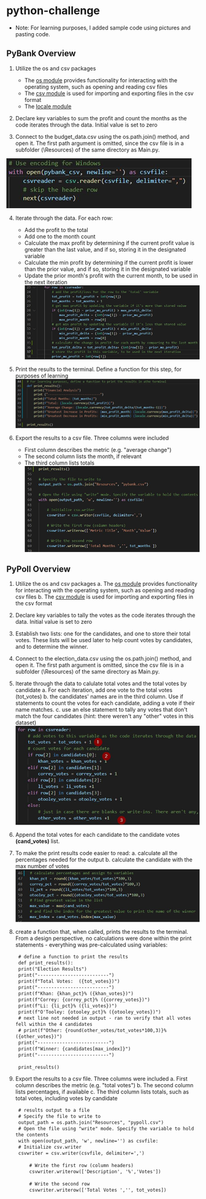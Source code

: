 # python-challenge

* Note: For learning purposes, I added sample code using pictures and pasting code.

## PyBank Overview

1. Utilize the os and csv packages
    * The [os module](https://docs.python.org/3/tutorial/stdlib.html) provides functionality for interacting with the operating system, such as opening and reading csv files
    * The [csv module](https://docs.python.org/3/library/csv.html) is used for importing and exporting files in the csv format
    * The [locale module](https://docs.python.org/3/library/locale.html)

2. Declare key variables to sum the profit and count the months as the code iterates through the data. Initial value is set to zero

3. Connect to the budget_data.csv using the os.path.join() method, and open it. The first path argument is omitted, since the csv file is in a subfolder (\Resources) of the same directory as Main.py.
 
![Image#2](https://github.com/navistar792/python-challenge/blob/main/PyBank/Resources/connection.jpg)

4. Iterate through the data. For each row:
    * Add the profit to the total
    * Add one to the month count
    * Calculate the max profit by determining if the current profit value is greater than the last value, and if so, storing it in the designated variable
    * Calculate the min profit by determining if the current profit is lower than the prior value, and if so, storing it in the designated variable 
    * Update the prior month's profit with the current month, to be used in the next iteration 
        ![Image #3](https://github.com/navistar792/python-challenge/blob/main/PyBank/Resources/iterate.jpg)

5. Print the results to the terminal. Define a function for this step, for purposes of learning  
    ![Image #4](https://github.com/navistar792/python-challenge/blob/main/PyBank/Resources/results.jpg)

6.  Export the results to a csv file. Three columns were included
    * First column describes the metric (e.g. "average change")
    * The second column lists the month, if relevant
    * The third column lists totals
![Image #5](https://github.com/navistar792/python-challenge/blob/main/PyBank/Resources/output.jpg)   

## PyPoll Overview    

1. Utilize the os and csv packages
    a. The [os module](https://docs.python.org/3/tutorial/stdlib.html) provides functionality for interacting with the operating system, such as opening and reading csv files
    b. The [csv module](https://docs.python.org/3/library/csv.html) is used for importing and exporting files in the csv format

2. Declare key variables to tally the votes as the code iterates through the data. Initial value is set to zero

3. Establish two lists: one for the candidates, and one to store their total votes. These lists will be used later to help count votes by candidates, and to determine the winner.

4. Connect to the election_data.csv using the os.path.join() method, and open it. The first path argument is omitted, since the csv file is in a subfolder (\Resources) of the same directory as Main.py.

5. Iterate through the data to calulate total votes and the total votes by candidate 
    a. For each iteration, add one vote to the total votes (tot_votes)
    b. the candidates' names are in the third column. Use if statements to count the votes for each candidate, adding a vote if their name matches.
    c. use an else statement to tally any votes that don't match the four candidates (hint: there weren't any "other" votes in this dataset)
    ![Image #1](https://github.com/navistar792/python-challenge/blob/main/PyPoll/Resources/iteration.jpg)

6. Append the total votes for each candidate to the candidate votes <b>(cand_votes)</b> list.

7. To make the print results code easier to read: 
    a. calculate all the percentages needed for the output
    b. calculate the candidate with the max number of votes
    ![Image #6](https://github.com/navistar792/python-challenge/blob/main/PyPoll/Resources/calculations.jpg)

8. create a function that, when called, prints the results to the terminal. From a design perspective, no calculations were done within the print statements - everything was pre-calculated using variables: 

        # define a function to print the results
        def print_results():
        print("Election Results")
        print("--------------------------")
        print(f"Total Votes:  ({tot_votes})")        
        print("--------------------------")
        print(f"Khan: {khan_pct}% ({khan_votes})")
        print(f"Correy: {correy_pct}% ({correy_votes})")
        print(f"Li: {li_pct}% ({li_votes})")
        print(f"O'Tooley: {otooley_pct}% ({otooley_votes})")
        # next line not needed in output - ran to verify that all votes fell within the 4 candidates
        # print(f"Other: {round(other_votes/tot_votes*100,3)}% ({other_votes})")
        print("--------------------------")
        print(f"Winner: {candidates[max_index]}")
        print("--------------------------")

        print_results()

9. Export the results to a csv file. Three columns were included
    a. First column describes the metric (e.g. "total votes")
    b. The second column lists percentages, if available
    c. The third column lists totals, such as total votes, including votes by candidate 

        # results output to a file
        # Specify the file to write to
        output_path = os.path.join("Resources", "pypoll.csv")
        # Open the file using "write" mode. Specify the variable to hold the contents
        with open(output_path, 'w', newline='') as csvfile:
        # Initialize csv.writer
        csvwriter = csv.writer(csvfile, delimiter=',')
            
            # Write the first row (column headers)
            csvwriter.writerow(['Description', '%','Votes'])

            # Write the second row
            csvwriter.writerow(['Total Votes ','', tot_votes])


